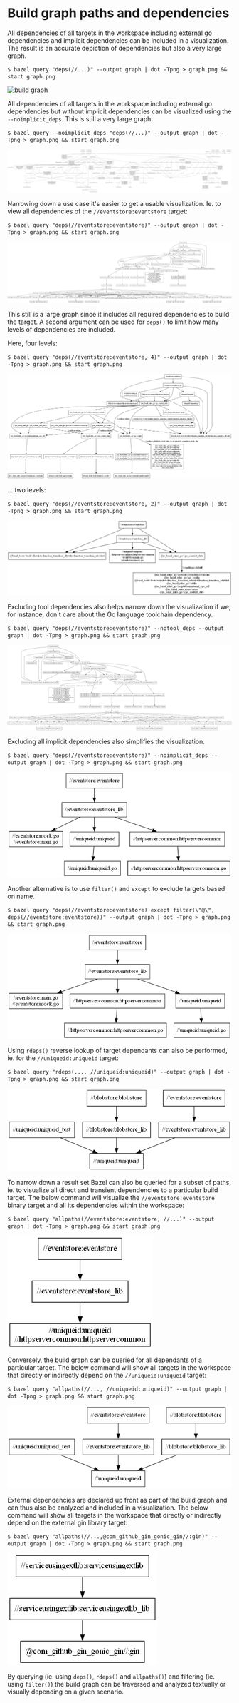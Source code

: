 # Build graph paths and dependencies

All dependencies of all targets in the workspace including external go dependencies and implicit dependencies can be included in a visualization. The result is an accurate depiction of dependencies but also a very large graph.

```
$ bazel query "deps(//...)" --output graph | dot -Tpng > graph.png && start graph.png
```

![build graph](build-graph-14.png)

All dependencies of all targets in the workspace including external go dependencies but without implicit dependencies can be visualized using the `--noimplicit_deps`. This is still a very large graph.

```
$ bazel query --noimplicit_deps "deps(//...)" --output graph | dot -Tpng > graph.png && start graph.png
```

![build graph](build-graph-15.png)

Narrowing down a use case it's easier to get a usable visualization. Ie. to view all dependencies of the `//eventstore:eventstore` target:

```
$ bazel query "deps(//eventstore:eventstore)" --output graph | dot -Tpng > graph.png && start graph.png
```

![build graph](build-graph-10.png)

This still is a large graph since it includes all required dependencies to build the target. A second argument can be used for `deps()` to limit how many levels of dependencies are included.

Here, four levels:

```
$ bazel query "deps(//eventstore:eventstore, 4)" --output graph | dot -Tpng > graph.png && start graph.png
```

![build graph](build-graph-11.png)

... two levels:

```
$ bazel query "deps(//eventstore:eventstore, 2)" --output graph | dot -Tpng > graph.png && start graph.png
```

![build graph](build-graph-12.png)

Excluding tool dependencies also helps narrow down the visualization if we, for instance, don't care about the Go language toolchain dependency.

```
$ bazel query "deps(//eventstore:eventstore)" --notool_deps --output graph | dot -Tpng > graph.png && start graph.png
```

![build graph](build-graph-13.png)

Excluding all implicit dependencies also simplifies the visualization.

```
$ bazel query "deps(//eventstore:eventstore)" --noimplicit_deps --output graph | dot -Tpng > graph.png && start graph.png
```

![build graph](build-graph-9.png)

Another alternative is to use `filter()` and `except` to exclude targets based on name.

```
$ bazel query "deps(//eventstore:eventstore) except filter(\"@\", deps(//eventstore:eventstore))" --output graph | dot -Tpng > graph.png && start graph.png
```

![build graph](build-graph-4.png)

Using `rdeps()` reverse lookup of target dependants can also be performed, ie. for the `//uniqueid:uniqueid` target:

```
$ bazel query "rdeps(..., //uniqueid:uniqueid)" --output graph | dot -Tpng > graph.png && start graph.png
```

![build graph](build-graph-5.png)

To narrow down a result set Bazel can also be queried for a subset of paths, ie. to visualize all direct and transient dependencies to a particular build target. The below command will visualize the `//eventstore:eventstore` binary target and all its dependencies within the workspace:

```
$ bazel query "allpaths(//eventstore:eventstore, //...)" --output graph | dot -Tpng > graph.png && start graph.png
```

![build graph](build-graph-6.png)

Conversely, the build graph can be queried for all dependants of a particular target. The below command will show all targets in the workspace that directly or indirectly depend on the `//uniqueid:uniqueid` target:

```
$ bazel query "allpaths(//..., //uniqueid:uniqueid)" --output graph | dot -Tpng > graph.png && start graph.png
```

![build graph](build-graph-7.png)

External dependencies are declared up front as part of the build graph and can thus also be analyzed and included in a visualization. The below command will show all targets in the workspace that directly or indirectly depend on the external gin library target:

```
$ bazel query "allpaths(//...,@com_github_gin_gonic_gin//:gin)" --output graph | dot -Tpng > graph.png && start graph.png
```

![build graph](build-graph-8.png)

By querying (ie. using `deps()`, `rdeps()` and `allpaths()`) and filtering (ie. using `filter()`) the build graph can be traversed and analyzed textually or visually depending on a given scenario.

